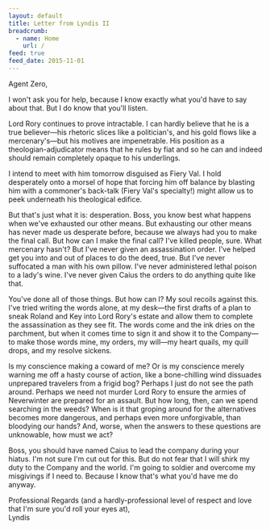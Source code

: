 ```yaml
---
layout: default
title: Letter from Lyndis II
breadcrumb:
  - name: Home
    url: /
feed: true
feed_date: 2015-11-01
---
```

Agent Zero,

I won't ask you for help, because I know exactly what you'd have to say about that. But I do know that you'll listen.

Lord Rory continues to prove intractable. I can hardly believe that he is a true believer—his rhetoric slices like a politician's, and his gold flows like a mercenary's—but his motives are impenetrable. His position as a theologian-adjudicator means that he rules by fiat and so he can and indeed should remain completely opaque to his underlings.

I intend to meet with him tomorrow disguised as Fiery Val. I hold desperately onto a morsel of hope that forcing him off balance by blasting him with a commoner's back-talk (Fiery Val's specialty!) might allow us to peek underneath his theological edifice.

But that's just what it is: desperation. Boss, you know best what happens when we've exhausted our other means. But exhausting our other means has never made us desperate before, because we always had you to make the final call. But how can I make the final call? I've killed people, sure. What mercenary hasn't? But I've never given an assassination order. I've helped get you into and out of places to do the deed, true. But I've never suffocated a man with his own pillow. I've never administered lethal poison to a lady's wine. I've never given Caius the orders to do anything quite like that.

You've done all of those things. But how can I? My soul recoils against this. I've tried writing the words alone, at my desk—the first drafts of a plan to sneak Roland and Key into Lord Rory's estate and allow them to complete the assassination as they see fit. The words come and the ink dries on the parchment, but when it comes time to sign it and show it to the Company—to make those words mine, my orders, my will—my heart quails, my quill drops, and my resolve sickens.

Is my conscience making a coward of me? Or is my conscience merely warning me off a hasty course of action, like a bone-chilling wind dissuades unprepared travelers from a frigid bog? Perhaps I just do not see the path around. Perhaps we need not murder Lord Rory to ensure the armies of Neverwinter are prepared for an assault. But how long, then, can we spend searching in the weeds? When is it that groping around for the alternatives becomes more dangerous, and perhaps even more unforgivable, than bloodying our hands? And, worse, when the answers to these questions are unknowable, how must we act?

Boss, you should have named Caius to lead the company during your hiatus. I'm not sure I'm cut out for this. But do not fear that I will shirk my duty to the Company and the world. I'm going to soldier and overcome my misgivings if I need to. Because I know that's what you'd have me do anyway.

Professional Regards (and a hardly-professional level of respect and love that I'm sure you'd roll your eyes at),  
Lyndis
